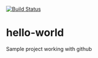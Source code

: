 [![Build Status](https://travis-ci.org/SibyllaFoekens/hello-world.svg?branch=master)](https://travis-ci.org/SibyllaFoekens/hello-world)

# hello-world

Sample project working with github

